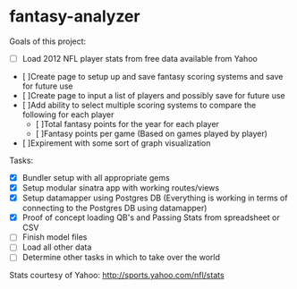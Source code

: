 fantasy-analyzer
================

Goals of this project:
- [ ] Load 2012 NFL player stats from free data available from Yahoo
- [ ]Create page to setup up and save fantasy scoring systems and save for future use
- [ ]Create page to input a list of players and possibly save for future use
- [ ]Add ability to select multiple scoring systems to compare the following for each player
  - [ ]Total fantasy points for the year for each player
  - [ ]Fantasy points per game (Based on games played by player)
- [ ]Expirement with some sort of graph visualization

Tasks:
- [x] Bundler setup with all appropriate gems
- [x] Setup modular sinatra app with working routes/views
- [x] Setup datamapper using Postgres DB (Everything is working in terms of connecting to the Postgres DB using datamapper)
- [x] Proof of concept loading QB's and Passing Stats from spreadsheet or CSV
- [ ] Finish model files
- [ ] Load all other data
- [ ] Determine other tasks in which to take over the world

Stats courtesy of Yahoo: http://sports.yahoo.com/nfl/stats
